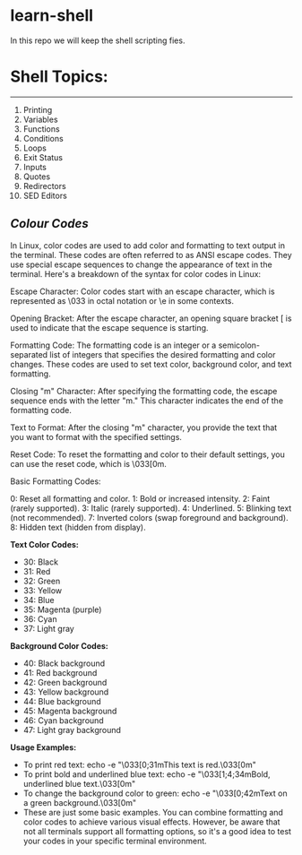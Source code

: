 # learn-shell
In this repo we will keep the shell scripting fies.

# **Shell Topics:**
------------

1. Printing
2. Variables
3. Functions
4. Conditions
5. Loops
6. Exit Status
7. Inputs
8. Quotes
9. Redirectors
10. SED Editors


***Colour Codes***
----------------
In Linux, color codes are used to add color and formatting to text output in the terminal. These codes are often referred to as ANSI escape codes. They use special escape sequences to change the appearance of text in the terminal. Here's a breakdown of the syntax for color codes in Linux:

Escape Character: Color codes start with an escape character, which is represented as \033 in octal notation or \e in some contexts.

Opening Bracket: After the escape character, an opening square bracket [ is used to indicate that the escape sequence is starting.

Formatting Code: The formatting code is an integer or a semicolon-separated list of integers that specifies the desired formatting and color changes. These codes are used to set text color, background color, and text formatting.

Closing "m" Character: After specifying the formatting code, the escape sequence ends with the letter "m." This character indicates the end of the formatting code.

Text to Format: After the closing "m" character, you provide the text that you want to format with the specified settings.

Reset Code: To reset the formatting and color to their default settings, you can use the reset code, which is \033[0m.

Basic Formatting Codes:

0: Reset all formatting and color.
1: Bold or increased intensity.
2: Faint (rarely supported).
3: Italic (rarely supported).
4: Underlined.
5: Blinking text (not recommended).
7: Inverted colors (swap foreground and background).
8: Hidden text (hidden from display).

**Text Color Codes:**

* 30: Black
* 31: Red
* 32: Green
* 33: Yellow
* 34: Blue
* 35: Magenta (purple)
* 36: Cyan
* 37: Light gray

****Background Color Codes:****

* 40: Black background
* 41: Red background
* 42: Green background
* 43: Yellow background
* 44: Blue background
* 45: Magenta background
* 46: Cyan background
* 47: Light gray background

****Usage Examples:****

* To print red text: echo -e "\033[0;31mThis text is red.\033[0m"
* To print bold and underlined blue text: echo -e "\033[1;4;34mBold, underlined blue text.\033[0m"
* To change the background color to green: echo -e "\033[0;42mText on a green background.\033[0m"
* These are just some basic examples. You can combine formatting and color codes to achieve various visual effects. However, be aware that not all terminals support all formatting options, so it's a good idea to test your codes in your specific terminal environment.